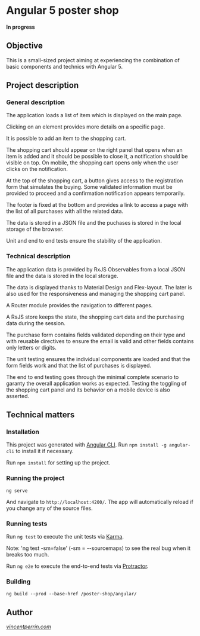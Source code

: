 # Angular 5 poster shop

**In progress**

## Objective

This is a small-sized project aiming at experiencing the combination of basic components and technics with Angular 5.

## Project description

### General description

The application loads a list of item which is displayed on the main page.

Clicking on an element provides more details on a specific page.

It is possible to add an item to the shopping cart.

The shopping cart should appear on the right panel that opens when an item is added and it should be possible to close it, a notification should be visible on top. On mobile, the shopping cart opens only when the user clicks on the notification.

At the top of the shopping cart, a button gives access to the registration form that simulates the buying. Some validated information must be provided to proceed and a confirmation notification appears temporarily.

The footer is fixed at the bottom and provides a link to access a page with the list of all purchases with all the related data.

The data is stored in a JSON file and the puchases is stored in the local storage of the browser.

Unit and end to end tests ensure the stability of the application.

### Technical description

The application data is provided by RxJS Observables from a local JSON file and the data is stored in the local storage.

The data is displayed thanks to Material Design and Flex-layout. The later is also used for the responsiveness and managing the shopping cart panel.

A Router module provides the navigation to different pages.

A RsJS store keeps the state, the shopping cart data and the purchasing data during the session.

The purchase form contains fields validated depending on their type and with reusable directives to ensure the email is valid and other fields contains only letters or digits.

The unit testing ensures the individual components are loaded and that the form fields work and that the list of purchases is displayed.

The end to end testing goes through the minimal complete scenario to garanty the overall application works as expected. Testing the toggling of the shopping cart panel and its behavior on a mobile device is also asserted.

## Technical matters

### Installation

This project was generated with [Angular CLI](https://github.com/angular/angular-cli). Run `npm install -g angular-cli` to install it if necessary.

Run `npm install` for setting up the project.

### Running the project

    ng serve

And navigate to `http://localhost:4200/`. The app will automatically reload if you change any of the source files.

### Running tests

Run `ng test` to execute the unit tests via [Karma](https://karma-runner.github.io).

Note: 'ng test -sm=false' (-sm = --sourcemaps) to see the real bug when it breaks too much.

Run `ng e2e` to execute the end-to-end tests via [Protractor](http://www.protractortest.org/).


### Building

    ng build --prod --base-href /poster-shop/angular/

## Author

*[vincentperrin.com](https://vincentperrin.com)*
